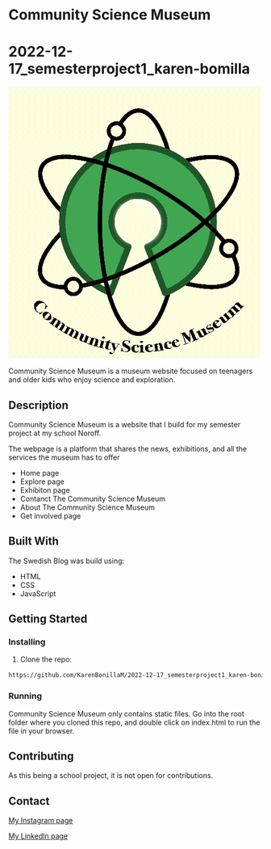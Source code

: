 # Community Science Museum

# 2022-12-17_semesterproject1_karen-bomilla

![image](./images/logo.png)

Community Science Museum is a museum website focused on teenagers and older kids who enjoy science and exploration.

## Description

Community Science Museum is a website that I build for my semester project at my school Noroff.

The webpage is a platform that shares the news, exhibitions, and all the services the museum has to offer

- Home page
- Explore page
- Exhibiton page
- Contanct The Community Science Museum
- About The Community Science Museum
- Get involved page

## Built With

The Swedish Blog was build using:

- HTML
- CSS
- JavaScript

## Getting Started

### Installing

1. Clone the repo:

```bash
https://github.com/KarenBonillaM/2022-12-17_semesterproject1_karen-bonilla.git
```

### Running

Community Science Museum only contains static files.
Go into the root folder where you cloned this repo, and double click on index.html to run the file in your browser.

## Contributing

As this being a school project, it is not open for contributions.

## Contact

[My Instagram page](https://www.instagram.com/karensofiabonillam)

[My LinkedIn page](https://www.linkedin.com/public-profile/settings?lipi=urn%3Ali%3Apage%3Ad_flagship3_profile_self_edit_contact-info%3BfOA0gDejTF6O26SLmggcmA%3D%3D)
